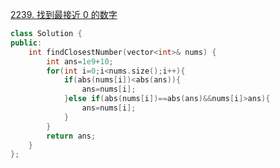 [2239. 找到最接近 0 的数字](https://leetcode.cn/problems/find-closest-number-to-zero/description/)
```cpp
class Solution {
public:
    int findClosestNumber(vector<int>& nums) {
        int ans=1e9+10;
        for(int i=0;i<nums.size();i++){
            if(abs(nums[i])<abs(ans)){
                ans=nums[i];
            }else if(abs(nums[i])==abs(ans)&&nums[i]>ans){
                ans=nums[i];
            }
        }
        return ans;
    }
};
```
